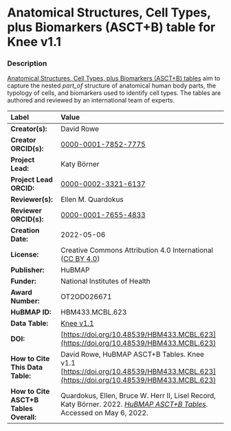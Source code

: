 # Anatomical Structures, Cell Types, plus Biomarkers (ASCT+B) table for Knee v1.1

### Description
[Anatomical Structures, Cell Types, plus Biomarkers (ASCT+B) tables](https://humanatlas.io/asctb-tables) aim to capture the nested *part_of* structure of anatomical human body parts, the typology of cells, and biomarkers used to identify cell types. The tables are authored and reviewed by an international team of experts.

| Label | Value |
| :------------- |:-------------|
| **Creator(s):** | David Rowe |
| **Creator ORCID(s):** | [0000-0001-7852-7775](https://orcid.org/0000-0001-7852-7775) |
| **Project Lead:** | Katy B&ouml;rner |
| **Project Lead ORCID:** | [0000-0002-3321-6137](https://orcid.org/0000-0002-3321-6137) |
| **Reviewer(s):** | Ellen M. Quardokus |
| **Reviewer ORCID(s):** |[0000-0001-7655-4833](https://orcid.org/0000-0001-7655-4833) |
| **Creation Date:** | 2022-05-06 |
| **License:** | Creative Commons Attribution 4.0 International ([CC BY 4.0](https://creativecommons.org/licenses/by/4.0/)) |
| **Publisher:** | HuBMAP |
| **Funder:** | National Institutes of Health |
| **Award Number:** | OT2OD026671 |
| **HuBMAP ID:** | HBM433.MCBL.623 |
| **Data Table:** | [Knee v1.1](https://cdn.humanatlas.io/hra-releases/v1.2/asct-b/ASCT-B_VH_Knee.csv)  |
| **DOI:** | [https://doi.org/10.48539/HBM433.MCBL.623](https://doi.org/10.48539/HBM433.MCBL.623) |
| **How to Cite This Data Table:** | David Rowe, HuBMAP ASCT+B Tables. Knee v1.1 [https://doi.org/10.48539/HBM433.MCBL.623](https://doi.org/10.48539/HBM433.MCBL.623) |
| **How to Cite ASCT+B Tables Overall:** | Quardokus, Ellen, Bruce W. Herr II, Lisel Record, Katy B&ouml;rner. 2022. [*HuBMAP ASCT+B Tables*](https://humanatlas.io/asctb-tables). Accessed on May 6, 2022. |
